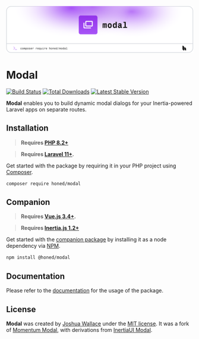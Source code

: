 <a href="https://honed.dev/modal">
    <picture>
        <source media="(prefers-color-scheme: dark)" srcset="art/header-dark.png">
        <img alt="" src="art/header-light.png">
    </picture>
</a>

# Modal

<p>
    <a href="https://github.com/honedlabs/modal/actions"><img src="https://github.com/honedlabs/modal/actions/workflows/tests.yml/badge.svg" alt="Build Status"></a>
    <a href="https://packagist.org/packages/honed/modal"><img src="https://img.shields.io/packagist/dt/honed/modal" alt="Total Downloads"></a>
    <a href="https://packagist.org/packages/honed/modal"><img src="https://img.shields.io/packagist/v/honed/modal" alt="Latest Stable Version"></a>
</p>

**Modal** enables you to build dynamic modal dialogs for your Inertia-powered Laravel apps on separate routes.

## Installation

> **Requires [PHP 8.2+](https://php.net/releases/)**

> **Requires [Laravel 11+](https://laravel.com/docs/releases).**

Get started with the package by requiring it in your PHP project using [Composer](https://getcomposer.org/).

```bash
composer require honed/modal
```

## Companion

> **Requires [Vue.js 3.4+](https://vuejs.org/about/releases.html).**

> **Requires [Inertia.js 1.2+](https://inertiajs.com/client-side-setup)**

Get started with the [companion package](https://github.com/honedlabs/modal-vue) by installing it as a node dependency via [NPM](https://npmjs.com).

```bash
npm install @honed/modal
```

## Documentation

Please refer to the [documentation](https://honed.dev/modal) for the usage of the package.

## License

**Modal** was created by [Joshua Wallace](https://joshua-wallace.com) under the [MIT license](https://opensource.org/licenses/MIT). It was a fork of [Momentum Modal](https://github.com/lepikhinb/momentum-modal), with derivations from [InertiaUI Modal](https://github.com/inertiaui/modal).